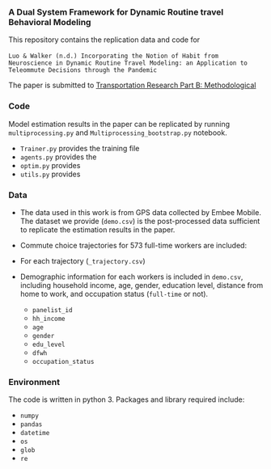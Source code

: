 ### A Dual System Framework for Dynamic Routine travel Behavioral Modeling

This repository contains the replication data and code for \
\
`Luo & Walker (n.d.) Incorporating the Notion of Habit from Neuroscience in Dynamic Routine Travel Modeling: an Application to Teleommute Decisions through the Pandemic`

The paper is submitted to [Transportation Research Part B: Methodological](https://www.sciencedirect.com/journal/transportation-research-part-b-methodological)

### Code
Model estimation results in the paper can be replicated by running `multiprocessing.py` and `Multiprocessing_bootstrap.py` notebook.
- `Trainer.py` provides the training file
- `agents.py` provides the
- `optim.py` provides
- `utils.py` provides

### Data
- The data used in this work is from GPS data collected by Embee Mobile. The dataset we provide (`demo.csv`) is the post-processed data sufficient to replicate the estimation results in the paper.

- Commute choice trajectories for 573 full-time workers are included:

- For each trajectory (`_trajectory.csv`)

- Demographic information for each workers is included in `demo.csv`, including household income, age, gender, education level, distance from home to work, and occupation status (`full-time` or not).
  - `panelist_id`
  - `hh_income`
  - `age`
  - `gender`
  - `edu_level`
  - `dfwh`
  - `occupation_status`


### Environment
The code is written in python 3. Packages and library required include:
- `numpy`
- `pandas`
- `datetime`
- `os`
- `glob`
- `re`
